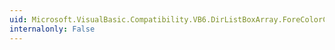 ```yaml
---
uid: Microsoft.VisualBasic.Compatibility.VB6.DirListBoxArray.ForeColorChanged
internalonly: False
---
```

